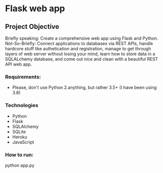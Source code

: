 # Flask web app 

## Project Objective
Briefly speaking: Create a comprehensive web app using Flask and Python. 
Not-So-Briefly: Connect applications to databases via REST APIs, handle hardcore stuff like authetication and registration, manage to get through layers of web server without losing your mind, learn how to store data in a SQLALchemy database, and come out nice and clean with a beautiful REST API web app.

### Requirements:
- Please, don't use Python 2.anything, but rather 3.5+ (I have been using 3.8)
### Technologies
- Python
- Flask
- SQLAlchemy
- SQLite
- Heroku
- JavaScript

### How to run:
python app.py 

